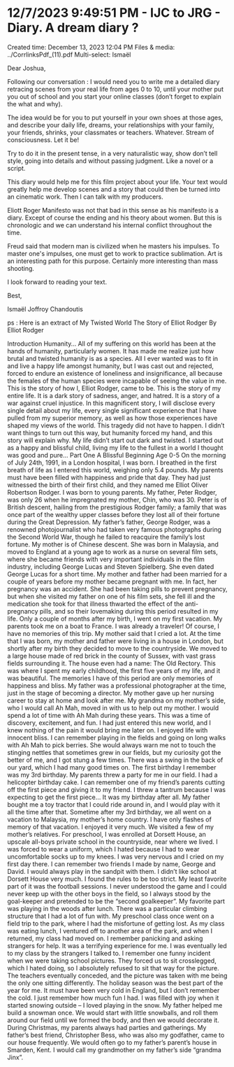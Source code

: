 # 12/7/2023 9:49:51 PM - IJC to JRG - Diary. A dream diary ?

Created time: December 13, 2023 12:04 PM
Files & media: ../CorrlinksPdf_(11).pdf
Multi-select: Ismaël

Dear Joshua,

Following our conversation : I would need you to write me a detailed diary retracing scenes from your real life from ages 0 to 10, until your mother put you out of school and you start your online classes (don’t forget to explain the what and why).

The idea would be for you to put yourself in your own shoes at those ages, and describe your daily life, dreams, your relationships with your family, your friends, shrinks, your classmates or teachers. Whatever. Stream of consciousness. Let it be!

Try to do it in the present tense, in a very naturalistic way, show don’t tell style, going into details and without passing judgment. Like a novel or a script.

This diary would help me for this film project about your life. Your text would greatly help me develop scenes and a story that could then be turned into an cinematic work. Then I can talk with my producers.

Eliott Roger Manifesto was not that bad in this sense as his manifesto is a diary. Except of course the ending and his theory about women. But this is chronologic and we can understand his internal conflict throughout the time.

Freud said that modern man is civilized when he masters his impulses. To master one's impulses, one must get to work to practice sublimation. Art is an interesting path for this purpose. Certainly more interesting than mass shooting.

I look forward to reading your text.

Best,

Ismaël Joffroy Chandoutis

ps :
Here is an extract of
My Twisted World
The Story of Elliot Rodger
By Elliot Rodger

Introduction
Humanity… All of my suffering on this world has been at the hands of humanity, particularly women.
It has made me realize just how brutal and twisted humanity is as a species. All I ever wanted was to fit
in and live a happy life amongst humanity, but I was cast out and rejected, forced to endure an existence
of loneliness and insignificance, all because the females of the human species were incapable of seeing
the value in me.
This is the story of how I, Elliot Rodger, came to be. This is the story of my entire life. It is a dark story
of sadness, anger, and hatred. It is a story of a war against cruel injustice. In this magnificent story, I will
disclose every single detail about my life, every single significant experience that I have pulled from my
superior memory, as well as how those experiences have shaped my views of the world. This tragedy did
not have to happen. I didn’t want things to turn out this way, but humanity forced my hand, and this
story will explain why. My life didn’t start out dark and twisted. I started out as a happy and blissful
child, living my life to the fullest in a world I thought was good and pure…
Part One
A Blissful Beginning
Age 0-5
On the morning of July 24th, 1991, in a London hospital, I was born. I breathed in the first breath of
life as I entered this world, weighing only 5.4 pounds. My parents must have been filled with happiness
and pride that day. They had just witnessed the birth of their first child, and they named me Elliot Oliver
Robertson Rodger.
I was born to young parents. My father, Peter Rodger, was only 26 when he impregnated my mother,
Chin, who was 30. Peter is of British descent, hailing from the prestigious Rodger family; a family that
was once part of the wealthy upper classes before they lost all of their fortune during the Great
Depression. My father’s father, George Rodger, was a renowned photojournalist who had taken very
famous photographs during the Second World War, though he failed to reacquire the family’s lost
fortune. My mother is of Chinese descent. She was born in Malaysia, and moved to England at a young
age to work as a nurse on several film sets, where she became friends with very important individuals in
the film industry, including George Lucas and Steven Spielberg. She even dated George Lucas for a short
time.
My mother and father had been married for a couple of years before my mother became pregnant
with me. In fact, her pregnancy was an accident. She had been taking pills to prevent pregnancy, but
when she visited my father on one of his film sets, she fell ill and the medication she took for that illness
thwarted the effect of the anti-pregnancy pills, and so their lovemaking during this period resulted in my
life.
Only a couple of months after my birth, I went on my first vacation. My parents took me on a boat to
France. I was already a traveler! Of course, I have no memories of this trip. My mother said that I cried a
lot.
At the time that I was born, my mother and father were living in a house in London, but shortly after
my birth they decided to move to the countryside. We moved to a large house made of red brick in the
county of Sussex, with vast grass fields surrounding it. The house even had a name: The Old Rectory.
This was where I spent my early childhood, the first five years of my life, and it was beautiful. The
memories I have of this period are only memories of happiness and bliss.
My father was a professional photographer at the time, just in the stage of becoming a director. My
mother gave up her nursing career to stay at home and look after me. My grandma on my mother’s side,
who I would call Ah Mah, moved in with us to help out my mother. I would spend a lot of time with Ah
Mah during these years.
This was a time of discovery, excitement, and fun. I had just entered this new world, and I knew
nothing of the pain it would bring me later on. I enjoyed life with innocent bliss. I can remember playing
in the fields and going on long walks with Ah Mah to pick berries. She would always warn me not to
touch the stinging nettles that sometimes grew in our fields, but my curiosity got the better of me, and I
got stung a few times. There was a swing in the back of our yard, which I had many good times on.
The first birthday I remember was my 3rd birthday. My parents threw a party for me in our field. I had
a helicopter birthday cake. I can remember one of my friend’s parents cutting off the first piece and
giving it to my friend. I threw a tantrum because I was expecting to get the first piece… It was my
birthday after all. My father bought me a toy tractor that I could ride around in, and I would play with it
all the time after that.
Sometime after my 3rd birthday, we all went on a vacation to Malaysia, my mother’s home country. I
have only flashes of memory of that vacation. I enjoyed it very much. We visited a few of my mother’s
relatives.
For preschool, I was enrolled at Dorsett House, an upscale all-boys private school in the countryside,
near where we lived. I was forced to wear a uniform, which I hated because I had to wear
uncomfortable socks up to my knees. I was very nervous and I cried on my first day there. I can
remember two friends I made by name, George and David. I would always play in the sandpit with them.
I didn’t like school at Dorsett House very much. I found the rules to be too strict. My least favorite
part of it was the football sessions. I never understood the game and I could never keep up with the
other boys in the field, so I always stood by the goal-keeper and pretended to be the “second goalkeeper”.
My favorite part was playing in the woods after lunch. There was a particular climbing structure
that I had a lot of fun with.
My preschool class once went on a field trip to the park, where I had the misfortune of getting lost.
As my class was eating lunch, I ventured off to another area of the park, and when I returned, my class
had moved on. I remember panicking and asking strangers for help. It was a terrifying experience for
me. I was eventually led to my class by the strangers I talked to.
I remember one funny incident when we were taking school pictures. They forced us to sit crosslegged,
which I hated doing, so I absolutely refused to sit that way for the picture. The teachers
eventually conceded, and the picture was taken with me being the only one sitting differently.
The holiday season was the best part of the year for me. It must have been very cold in England, but I
don’t remember the cold. I just remember how much fun I had. I was filled with joy when it started
snowing outside – I loved playing in the snow. My father helped me build a snowman once. We would
start with little snowballs, and roll them around our field until we formed the body, and then we would
decorate it.
During Christmas, my parents always had parties and gatherings. My father’s best friend, Christopher
Bess, who was also my godfather, came to our house frequently. We would often go to my father’s
parent’s house in Smarden, Kent. I would call my grandmother on my father’s side “grandma Jinx”.